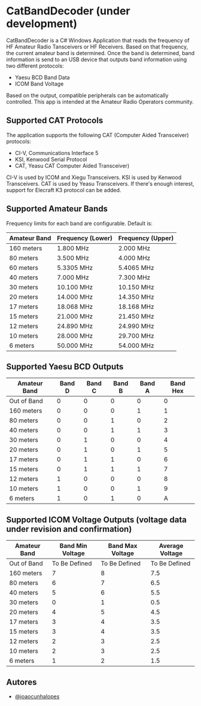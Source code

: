 # CatBandDecoder (under development)

CatBandDecoder is a C# Windows Application that reads the frequency of HF Amateur Radio Tansceivers or HF Receivers.
Based on that frequency, the current amateur band is determined.
Once the band is determined, band information is send to an USB device that outputs band information using two different protocols:

- Yaesu BCD Band Data
- ICOM Band Voltage

Based on the output, compatible peripherals can be automatically controlled.
This app is intended at the Amateur Radio Operators community.

## Supported CAT Protocols

The application supports the following CAT (Computer Aided Transceiver) protocols:

- CI-V, Communications Interface 5
- KSI, Kenwood Serial Protocol
- CAT, Yeasu CAT Computer Aided Transceiver)

CI-V is used by ICOM and Xiegu Transceivers. KSI is used by Kenwood Transceivers. CAT is used by Yeasu Transceivers.
If there's enough interest, support for Elecraft K3 protocol can be added.

## Supported Amateur Bands

Frequency limits for each band are configurable. Default is:

| Amateur Band     | Frequency (Lower) | Frequency (Upper) |
|------------------|-------------------|-------------------|
| 160 meters       | 1.800 MHz         | 2.000 MHz         |
| 80 meters        | 3.500 MHz         | 4.000 MHz         |
| 60 meters        | 5.3305 MHz        | 5.4065 MHz        |
| 40 meters        | 7.000 MHz         | 7.300 MHz         |
| 30 meters        | 10.100 MHz        | 10.150 MHz        |
| 20 meters        | 14.000 MHz        | 14.350 MHz        |
| 17 meters        | 18.068 MHz        | 18.168 MHz        |
| 15 meters        | 21.000 MHz        | 21.450 MHz        |
| 12 meters        | 24.890 MHz        | 24.990 MHz        |
| 10 meters        | 28.000 MHz        | 29.700 MHz        |
| 6 meters         | 50.000 MHz        | 54.000 MHz        |

## Supported Yaesu BCD Outputs

| Amateur Band     | Band D | Band C | Band B | Band A | Band Hex |
|------------------|--------|--------|--------|--------|----------|
| Out of Band      | 0      | 0      | 0      | 0      | 0        |
| 160 meters       | 0      | 0      | 0      | 1      | 1        |
| 80 meters        | 0      | 0      | 1      | 0      | 2        |
| 40 meters        | 0      | 0      | 1      | 1      | 3        |
| 30 meters        | 0      | 1      | 0      | 0      | 4        |
| 20 meters        | 0      | 1      | 0      | 1      | 5        |
| 17 meters        | 0      | 1      | 1      | 0      | 6        |
| 15 meters        | 0      | 1      | 1      | 1      | 7        |
| 12 meters        | 1      | 0      | 0      | 0      | 8        |
| 10 meters        | 1      | 0      | 0      | 1      | 9        |
| 6 meters         | 1      | 0      | 1      | 0      | A        |

## Supported ICOM Voltage Outputs (voltage data under revision and confirmation)

| Amateur Band     | Band Min Voltage | Band Max Voltage | Average Voltage |
|------------------|------------------|------------------|-----------------|
| Out of Band      | To Be Defined    | To Be Defined    | To Be Defined   |
| 160 meters       | 7                | 8                | 7.5             |
| 80 meters        | 6                | 7                | 6.5             |
| 40 meters        | 5                | 6                | 5.5             |
| 30 meters        | 0                | 1                | 0.5             |
| 20 meters        | 4                | 5                | 4.5             |
| 17 meters        | 3                | 4                | 3.5             |
| 15 meters        | 3                | 4                | 3.5             |
| 12 meters        | 2                | 3                | 2.5             |
| 10 meters        | 2                | 3                | 2.5             |
| 6 meters         | 1                | 2                | 1.5             |

## Autores

- [@joaocunhalopes](https://www.github.com/joaocunhalopes)

